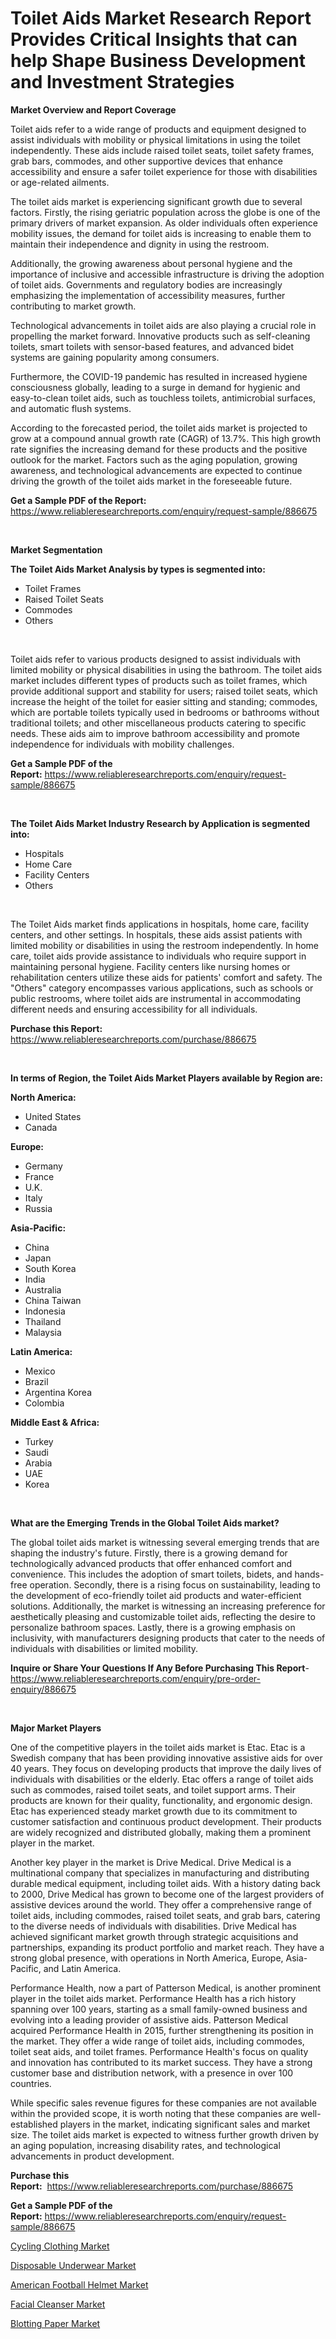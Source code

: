 <p><h1>Toilet Aids Market Research Report Provides Critical Insights that can help Shape Business Development and Investment Strategies</h1></p><p><strong>Market Overview and Report Coverage</strong></p>
<p><p>Toilet aids refer to a wide range of products and equipment designed to assist individuals with mobility or physical limitations in using the toilet independently. These aids include raised toilet seats, toilet safety frames, grab bars, commodes, and other supportive devices that enhance accessibility and ensure a safer toilet experience for those with disabilities or age-related ailments.</p><p>The toilet aids market is experiencing significant growth due to several factors. Firstly, the rising geriatric population across the globe is one of the primary drivers of market expansion. As older individuals often experience mobility issues, the demand for toilet aids is increasing to enable them to maintain their independence and dignity in using the restroom.</p><p>Additionally, the growing awareness about personal hygiene and the importance of inclusive and accessible infrastructure is driving the adoption of toilet aids. Governments and regulatory bodies are increasingly emphasizing the implementation of accessibility measures, further contributing to market growth.</p><p>Technological advancements in toilet aids are also playing a crucial role in propelling the market forward. Innovative products such as self-cleaning toilets, smart toilets with sensor-based features, and advanced bidet systems are gaining popularity among consumers.</p><p>Furthermore, the COVID-19 pandemic has resulted in increased hygiene consciousness globally, leading to a surge in demand for hygienic and easy-to-clean toilet aids, such as touchless toilets, antimicrobial surfaces, and automatic flush systems.</p><p>According to the forecasted period, the toilet aids market is projected to grow at a compound annual growth rate (CAGR) of 13.7%. This high growth rate signifies the increasing demand for these products and the positive outlook for the market. Factors such as the aging population, growing awareness, and technological advancements are expected to continue driving the growth of the toilet aids market in the foreseeable future.</p></p>
<p><strong>Get a Sample PDF of the Report:</strong> <a href="https://www.reliableresearchreports.com/enquiry/request-sample/886675">https://www.reliableresearchreports.com/enquiry/request-sample/886675</a></p>
<p>&nbsp;</p>
<p><strong>Market Segmentation</strong></p>
<p><strong>The Toilet Aids Market Analysis by types is segmented into:</strong></p>
<p><ul><li>Toilet Frames</li><li>Raised Toilet Seats</li><li>Commodes</li><li>Others</li></ul></p>
<p>&nbsp;</p>
<p><p>Toilet aids refer to various products designed to assist individuals with limited mobility or physical disabilities in using the bathroom. The toilet aids market includes different types of products such as toilet frames, which provide additional support and stability for users; raised toilet seats, which increase the height of the toilet for easier sitting and standing; commodes, which are portable toilets typically used in bedrooms or bathrooms without traditional toilets; and other miscellaneous products catering to specific needs. These aids aim to improve bathroom accessibility and promote independence for individuals with mobility challenges.</p></p>
<p><strong>Get a Sample PDF of the Report:</strong>&nbsp;<a href="https://www.reliableresearchreports.com/enquiry/request-sample/886675">https://www.reliableresearchreports.com/enquiry/request-sample/886675</a></p>
<p>&nbsp;</p>
<p><strong>The Toilet Aids Market Industry Research by Application is segmented into:</strong></p>
<p><ul><li>Hospitals</li><li>Home Care</li><li>Facility Centers</li><li>Others</li></ul></p>
<p>&nbsp;</p>
<p><p>The Toilet Aids market finds applications in hospitals, home care, facility centers, and other settings. In hospitals, these aids assist patients with limited mobility or disabilities in using the restroom independently. In home care, toilet aids provide assistance to individuals who require support in maintaining personal hygiene. Facility centers like nursing homes or rehabilitation centers utilize these aids for patients' comfort and safety. The "Others" category encompasses various applications, such as schools or public restrooms, where toilet aids are instrumental in accommodating different needs and ensuring accessibility for all individuals.</p></p>
<p><strong>Purchase this Report:</strong>&nbsp; <a href="https://www.reliableresearchreports.com/purchase/886675">https://www.reliableresearchreports.com/purchase/886675</a></p>
<p>&nbsp;</p>
<p><strong>In terms of Region, the Toilet Aids Market Players available by Region are:</strong></p>
<p>
    <p> <strong> North America: </strong>
        <ul>
            <li>United States</li>
            <li>Canada</li>
        </ul>
        </p> 
    <p> <strong> Europe: </strong>
        <ul>
            <li>Germany</li>
            <li>France</li>
            <li>U.K.</li>
            <li>Italy</li>
            <li>Russia</li>
        </ul>
        </p> 
    <p> <strong> Asia-Pacific: </strong>
        <ul>
            <li>China</li>
            <li>Japan</li>
            <li>South Korea</li>
            <li>India</li>
            <li>Australia</li>
            <li>China Taiwan</li>
            <li>Indonesia</li>
            <li>Thailand</li>
            <li>Malaysia</li>
        </ul>
        </p> 
    <p> <strong> Latin America: </strong>
        <ul>
            <li>Mexico</li>
            <li>Brazil</li>
            <li>Argentina Korea</li>
            <li>Colombia</li>
        </ul>
        </p> 
    <p> <strong> Middle East & Africa: </strong>
        <ul>
            <li>Turkey</li>
            <li>Saudi</li>
            <li>Arabia</li>
            <li>UAE</li>
            <li>Korea</li>
        </ul>
    </p>
    </p>
<p>&nbsp;</p>
<p><strong>What are the Emerging Trends in the Global Toilet Aids market?</strong></p>
<p><p>The global toilet aids market is witnessing several emerging trends that are shaping the industry's future. Firstly, there is a growing demand for technologically advanced products that offer enhanced comfort and convenience. This includes the adoption of smart toilets, bidets, and hands-free operation. Secondly, there is a rising focus on sustainability, leading to the development of eco-friendly toilet aid products and water-efficient solutions. Additionally, the market is witnessing an increasing preference for aesthetically pleasing and customizable toilet aids, reflecting the desire to personalize bathroom spaces. Lastly, there is a growing emphasis on inclusivity, with manufacturers designing products that cater to the needs of individuals with disabilities or limited mobility.</p></p>
<p><strong>Inquire or Share Your Questions If Any Before Purchasing This Report</strong>- <a href="https://www.reliableresearchreports.com/enquiry/pre-order-enquiry/886675">https://www.reliableresearchreports.com/enquiry/pre-order-enquiry/886675</a></p>
<p>&nbsp;</p>
<p><strong>Major Market Players</strong></p>
<p><p>One of the competitive players in the toilet aids market is Etac. Etac is a Swedish company that has been providing innovative assistive aids for over 40 years. They focus on developing products that improve the daily lives of individuals with disabilities or the elderly. Etac offers a range of toilet aids such as commodes, raised toilet seats, and toilet support arms. Their products are known for their quality, functionality, and ergonomic design. Etac has experienced steady market growth due to its commitment to customer satisfaction and continuous product development. Their products are widely recognized and distributed globally, making them a prominent player in the market.</p><p>Another key player in the market is Drive Medical. Drive Medical is a multinational company that specializes in manufacturing and distributing durable medical equipment, including toilet aids. With a history dating back to 2000, Drive Medical has grown to become one of the largest providers of assistive devices around the world. They offer a comprehensive range of toilet aids, including commodes, raised toilet seats, and grab bars, catering to the diverse needs of individuals with disabilities. Drive Medical has achieved significant market growth through strategic acquisitions and partnerships, expanding its product portfolio and market reach. They have a strong global presence, with operations in North America, Europe, Asia-Pacific, and Latin America.</p><p>Performance Health, now a part of Patterson Medical, is another prominent player in the toilet aids market. Performance Health has a rich history spanning over 100 years, starting as a small family-owned business and evolving into a leading provider of assistive aids. Patterson Medical acquired Performance Health in 2015, further strengthening its position in the market. They offer a wide range of toilet aids, including commodes, toilet seat aids, and toilet frames. Performance Health's focus on quality and innovation has contributed to its market success. They have a strong customer base and distribution network, with a presence in over 100 countries.</p><p>While specific sales revenue figures for these companies are not available within the provided scope, it is worth noting that these companies are well-established players in the market, indicating significant sales and market size. The toilet aids market is expected to witness further growth driven by an aging population, increasing disability rates, and technological advancements in product development.</p></p>
<p><strong>Purchase this Report:</strong>&nbsp;&nbsp;<a href="https://www.reliableresearchreports.com/purchase/886675">https://www.reliableresearchreports.com/purchase/886675</a></p>
<p></p>
<p><strong>Get a Sample PDF of the Report:</strong>&nbsp;<a href="https://www.reliableresearchreports.com/enquiry/request-sample/886675">https://www.reliableresearchreports.com/enquiry/request-sample/886675</a></p>
<p><p><a href="https://github.com/rahu1505/Market-Research-Report-List-2/blob/main/cycling-clothing-market.md">Cycling Clothing Market</a></p><p><a href="https://github.com/rahu1506/Market-Research-Report-List-2/blob/main/disposable-underwear-market.md">Disposable Underwear Market</a></p><p><a href="https://github.com/rahu1501/Market-Research-Report-List-2/blob/main/american-football-helmet-market.md">American Football Helmet Market</a></p><p><a href="https://github.com/aashishrp/Market-Research-Report-List-1/blob/main/facial-cleanser-market.md">Facial Cleanser Market</a></p><p><a href="https://github.com/rahu1502/Market-Research-Report-List-2/blob/main/blotting-paper-market.md">Blotting Paper Market</a></p></p>